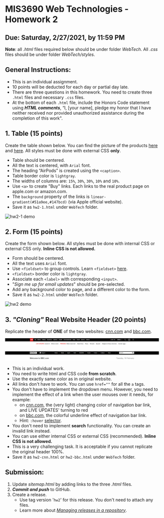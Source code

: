 # MIS3690 Web Technologies - Homework 2

**Due: Saturday, 2/27/2021, by 11:59 PM**
---
**Note**: all *.html* files required below should be under  folder *WebTech*. All *.css* files should be under folder *WebTech/styles*.

## General Instructions:

- This is an individual assignment.
- 10 points will be deducted for each day or partial day late. 
- There are three questions in this homework. You need to create three `.html` files and necessary `.css` files. 
- At the bottom of each `.html` file, include the Honors Code statement using ***HTML comments***, “I, [your name], pledge my honor that I have neither received nor provided unauthorized assistance during the completion of this work".

## 1. Table (15 points)

Create the table shown below. You can find the picture of the products [here](images/airpods-pro.jpg) and [here](images/airpods.jpg). All styles must be done with external CSS **only**. 

- Table should be centered.
- All the text is centered, with `Arial` font.
- The heading “AirPods” is created using the `<caption>`. 
- Table border color is `lightgray`.
- The widths of columns are: `15%`, `30%`, `30%`, `10%` and `10%`.
- Use `<a>` to create "Buy" links. Each links to the real product page on apple.com or amazon.com. 
- The `background` property of the links is `linear-gradient(#51a9ee,#147bcd)` (via Apple official website).
- Save it as `hw2-1.html` under `WebTech` folder. 

![hw2-1 demo](images/hw2-1-demo.png)

## 2. Form (15 points)

Create the form shown below. All styles must be done with internal CSS or external CSS only. **Inline CSS is not allowed.**

- Form should be centered.
- All the text uses `Arial` font.
- Use `<fieldset>` to group controls. Learn `<fieldset>` [here](https://developer.mozilla.org/en-US/docs/Web/HTML/Element/fieldset).
- `<fieldset>` border color is `lightgray`.
- Associate each `<label>` with corresponding `<input>`. 
- "*Sign me up for email updates*" should be pre-selected.
- Add any background color to page, and a different color to the form.
- Save it as `hw2-2.html` under `WebTech` folder. 

![hw2 demo](images/hw2-2-demo.png)

## 3. *"Cloning"* Real Website Header (20 points)

Replicate the header of **ONE** of the two websites: [cnn.com](https://www.cnn.com/) and [bbc.com](https://www.bbc.com/).

![cnn header](./images/cnn.png)

![bbc header](./images/bbc.png)

- This is an individual work.
- You need to write html and CSS code **from scratch**. 
- Use the exactly same color as in original website.
- All links don't have to work. You can use `href=""` for all the `a` tags.
- You don't have to implement the dropdown menu. However, you need to implement the effect of a link when the user mouses over it needs, for example:
  - on [cnn.com](https://www.cnn.com/), the (very light) changing color of navigation bar link, and LIVE UPDATES' turning to red
  - on [bbc.com](https://www.bbc.com/), the colorful underline effect of navigation bar link. 
  - Hint: `:hover` [selector](https://developer.mozilla.org/en-US/docs/Web/CSS/:hover).
- You don't need to implement **search** functionality. You can create an invalid link instead.
- You can use either internal CSS or external CSS (recommended). **Inline CSS is not allowed.**
- This is a very challenging task. It is acceptable if you cannot replicate the original header 100%.
- Save it as `hw2-cnn.html` or `hw2-bbc.html` under `WebTech` folder. 

## Submission:

1. Update *sitemap.html* by adding links to the three *.html* files.
2. ***Commit and push*** to GitHub. 
3. Create a release.
   - Use tag version '`hw2`' for this release. You don't need to attach any files. 
   - Learn more about [*Managing releases in a repository*](https://help.github.com/en/github/administering-a-repository/managing-releases-in-a-repository).
